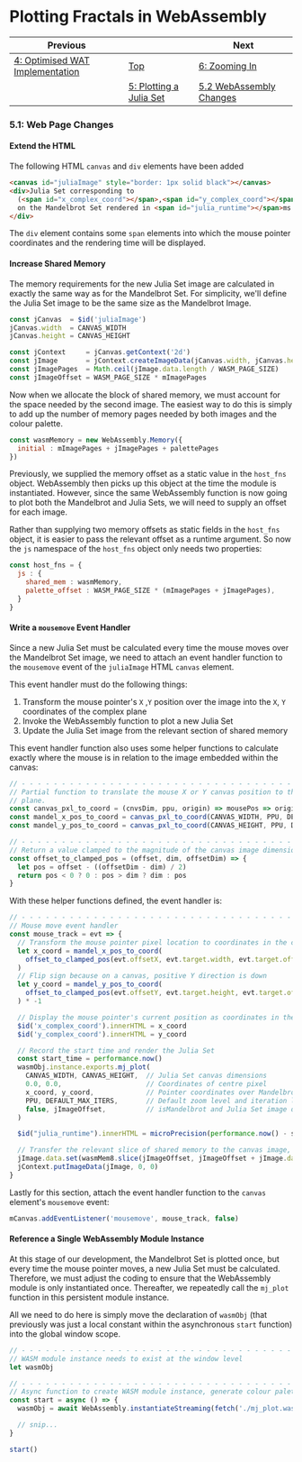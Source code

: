 # Plotting Fractals in WebAssembly

| Previous | | Next
|---|---|---
| [4: Optimised WAT Implementation](../../04%20WAT%20Optimised%20Implementation/) | [Top](/chriswhealy/plotting-fractals-in-webassembly) | [6: Zooming In](../../06%20Zoom%20Image/)
| | [5: Plotting a Julia Set](../) | [5.2 WebAssembly Changes](../02/)

### 5.1: Web Page Changes

#### Extend the HTML

The following HTML `canvas` and `div` elements have been added

```html
<canvas id="juliaImage" style="border: 1px solid black"></canvas>
<div>Julia Set corresponding to
  (<span id="x_complex_coord"></span>,<span id="y_complex_coord"></span>)
  on the Mandelbrot Set rendered in <span id="julia_runtime"></span>ms
</div>
```

The `div` element contains some `span` elements into which the mouse pointer coordinates and the rendering time will be displayed.

#### Increase Shared Memory

The memory requirements for the new Julia Set image are calculated in exactly the same way as for the Mandelbrot Set.  For simplicity, we'll define the Julia Set image to be the same size as the Mandelbrot Image.

```javascript
const jCanvas  = $id('juliaImage')
jCanvas.width  = CANVAS_WIDTH
jCanvas.height = CANVAS_HEIGHT

const jContext     = jCanvas.getContext('2d')
const jImage       = jContext.createImageData(jCanvas.width, jCanvas.height)
const jImagePages  = Math.ceil(jImage.data.length / WASM_PAGE_SIZE)
const jImageOffset = WASM_PAGE_SIZE * mImagePages
```

Now when we allocate the block of shared memory, we must account for the space needed by the second image.  The easiest way to do this is simply to add up the number of memory pages needed by both images and the colour palette.

```javascript
const wasmMemory = new WebAssembly.Memory({
  initial : mImagePages + jImagePages + palettePages
})
```

Previously, we supplied the memory offset as a static value in the `host_fns` object.  WebAssembly then picks up this object at the time the module is instantiated.  However, since the same WebAssembly function is now going to plot both the Mandelbrot and Julia Sets, we will need to supply an offset for each image.

Rather than supplying two memory offsets as static fields in the `host_fns` object, it is easier to pass the relevant offset as a runtime argument.  So now the `js` namespace of the `host_fns` object only needs two properties:

```javascript
const host_fns = {
  js : {
    shared_mem : wasmMemory,
    palette_offset : WASM_PAGE_SIZE * (mImagePages + jImagePages),
  }
}
```

#### Write a `mousemove` Event Handler

Since a new Julia Set must be calculated every time the mouse moves over the Mandelbrot Set image, we need to attach an event handler function to the `mousemove`  event of the `juliaImage` HTML `canvas` element.

This event handler must do the following things:
1. Transform the mouse pointer's `X` ,`Y` position over the image into the `X`, `Y` coordinates of the complex plane
1. Invoke the WebAssembly function to plot a new Julia Set
1. Update the Julia Set image from the relevant section of shared memory

This event handler function also uses some helper functions to calculate exactly where the mouse is in relation to the image embedded within the canvas:

```javascript
// - - - - - - - - - - - - - - - - - - - - - - - - - - - - - - - - - - - - - - - - - - - - - - - - - - - - - - - - - - -
// Partial function to translate the mouse X or Y canvas position to the corresponding X or Y coordinate in the complex
// plane.
const canvas_pxl_to_coord = (cnvsDim, ppu, origin) => mousePos => origin + ((mousePos - (cnvsDim / 2)) / ppu)
const mandel_x_pos_to_coord = canvas_pxl_to_coord(CANVAS_WIDTH, PPU, DEFAULT_X_ORIGIN)
const mandel_y_pos_to_coord = canvas_pxl_to_coord(CANVAS_HEIGHT, PPU, DEFAULT_Y_ORIGIN)

// - - - - - - - - - - - - - - - - - - - - - - - - - - - - - - - - - - - - - - - - - - - - - - - - - - - - - - - - - - -
// Return a value clamped to the magnitude of the canvas image dimension accounting also for the canvas border width
const offset_to_clamped_pos = (offset, dim, offsetDim) => {
  let pos = offset - ((offsetDim - dim) / 2)
  return pos < 0 ? 0 : pos > dim ? dim : pos
}
```

With these helper functions defined, the event handler is:

```javascript
// - - - - - - - - - - - - - - - - - - - - - - - - - - - - - - - - - - - - - - - - - - - - - - - - - - - - - - - - - - -
// Mouse move event handler
const mouse_track = evt => {
  // Transform the mouse pointer pixel location to coordinates in the complex plane
  let x_coord = mandel_x_pos_to_coord(
    offset_to_clamped_pos(evt.offsetX, evt.target.width, evt.target.offsetWidth)
  )
  // Flip sign because on a canvas, positive Y direction is down
  let y_coord = mandel_y_pos_to_coord(
    offset_to_clamped_pos(evt.offsetY, evt.target.height, evt.target.offsetHeight)
  ) * -1

  // Display the mouse pointer's current position as coordinates in the complex plane
  $id('x_complex_coord').innerHTML = x_coord
  $id('y_complex_coord').innerHTML = y_coord

  // Record the start time and render the Julia Set
  const start_time = performance.now()
  wasmObj.instance.exports.mj_plot(
    CANVAS_WIDTH, CANVAS_HEIGHT,  // Julia Set canvas dimensions
    0.0, 0.0,                     // Coordinates of centre pixel
    x_coord, y_coord,             // Pointer coordinates over Mandelbrot Set
    PPU, DEFAULT_MAX_ITERS,       // Default zoom level and iteration limit
    false, jImageOffset,          // isMandelbrot and Julia Set image data offset
  )

  $id("julia_runtime").innerHTML = microPrecision(performance.now() - start_time)

  // Transfer the relevant slice of shared memory to the canvas image, then display it
  jImage.data.set(wasmMem8.slice(jImageOffset, jImageOffset + jImage.data.length))
  jContext.putImageData(jImage, 0, 0)
}
```

Lastly for this section, attach the event handler function to the `canvas` element's `mousemove` event:

```javascript
mCanvas.addEventListener('mousemove', mouse_track, false)
```

#### Reference a Single WebAssembly Module Instance

At this stage of our development, the Mandelbrot Set is plotted once, but every time the mouse pointer moves, a new Julia Set must be calculated.  Therefore, we must adjust the coding to ensure that the WebAssembly module is only instantiated once.  Thereafter, we repeatedly call the `mj_plot` function in this persistent module instance.

All we need to do here is simply move the declaration of `wasmObj` (that previously was just a local constant within the asynchronous `start` function) into the global window scope.

```javascript
// - - - - - - - - - - - - - - - - - - - - - - - - - - - - - - - - - - - - - - - - - - - - - - - - - - - - - - - - - - -
// WASM module instance needs to exist at the window level
let wasmObj

// - - - - - - - - - - - - - - - - - - - - - - - - - - - - - - - - - - - - - - - - - - - - - - - - - - - - - - - - - - -
// Async function to create WASM module instance, generate colour palette and plot Mandelbrot Set
const start = async () => {
  wasmObj = await WebAssembly.instantiateStreaming(fetch('./mj_plot.wasm'), host_fns)

  // snip...
}

start()
```
